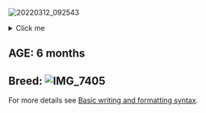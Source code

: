 ![20220312_092543](https://user-images.githubusercontent.com/51805925/158534122-3eb9faf3-146a-4411-98a4-ec93411bf182.jpg)



<details> <summary>Click me</summary>

## Address : [466 Silverwood St](https://www.google.com/maps/place/466+Silverwood+St,+Brentwood,+CA+94513/@37.9319153,-121.696657,15z/data=!4m13!1m7!3m6!1s0x808ffe9180ea2bdd:0x26a019c7c1bce2a6!2s466+Silverwood+St,+Brentwood,+CA+94513!3b1!8m2!3d37.9319153!4d-121.6879023!3m4!1s0x808ffe9180ea2bdd:0x26a019c7c1bce2a6!8m2!3d37.9319153!4d-121.6879023)
  
## Owner's Name: Rj Borlongan
  
## Phone Number: [650-921-9561](tel:5554280940)
  
## Email: [rjborlongan06@gmail.com](mailto:rjborlongan06@gmail.com)

</details>



## AGE: 6 months
  
## Breed: ![IMG_7405](https://user-images.githubusercontent.com/51805925/158466830-6f71fb3e-76bd-4f0f-94eb-3ceddea6889b.jpg)







For more details see [Basic writing and formatting syntax](https://docs.github.com/en/github/writing-on-github/getting-started-with-writing-and-formatting-on-github/basic-writing-and-formatting-syntax).





